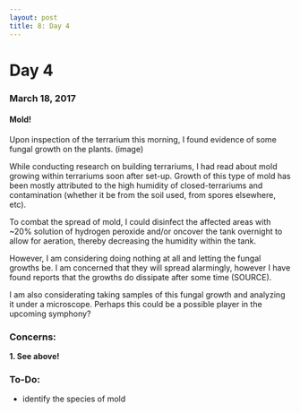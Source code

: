 ```yaml
---
layout: post
title: 8: Day 4
---
```


# Day 4

### March 18, 2017

#### Mold!

Upon inspection of the terrarium this morning, I found evidence of some fungal growth on the plants.
(image)

While conducting research on building terrariums, I had read about mold growing within terrariums soon after set-up. Growth of this type of mold has been mostly attributed to the high humidity of closed-terrariums and contamination (whether it be from the soil used, from spores elsewhere, etc).

To combat the spread of mold, I could disinfect the affected areas with ~20% solution of hydrogen peroxide and/or oncover the tank overnight to allow for aeration, thereby decreasing the humidity within the tank.

However, I am considering doing nothing at all and letting the fungal growths be. I am concerned that they will spread alarmingly, however I have found reports that the growths do dissipate after some time (SOURCE).

I am also considerating taking samples of this fungal growth and analyzing it under a microscope. Perhaps this could be a possible player in the upcoming symphony?

### Concerns:

**1. See above!**

### To-Do:

- identify the species of mold
